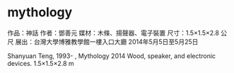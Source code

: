 mythology
=========

作品：神話
作者：鄧善元
媒材：木條、揚聲器、電子裝置
尺寸：1.5×1.5×2.8 公尺
展出：台灣大學博雅教學館一樓入口大廳
           2014年5月5日至5月25日

Shanyuan Teng, 1993- , Mythology
2014 Wood, speaker, and electronic devices. 1.5×1.5×2.8 m